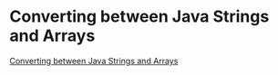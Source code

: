 # Converting between Java Strings and Arrays
[Converting between Java Strings and Arrays](https://aiwithcloud.com/2022/09/14/converting_between_java_strings_and_arrays/)